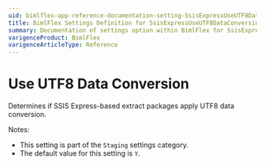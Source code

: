```yaml
---
uid: bimlflex-app-reference-documentation-setting-SsisExpressUseUTF8DataConversion
title: BimlFlex Settings Definition for SsisExpressUseUTF8DataConversion
summary: Documentation of settings option within BimlFlex for SsisExpressUseUTF8DataConversion
varigenceProduct: BimlFlex
varigenceArticleType: Reference
---
```


# Use UTF8 Data Conversion

Determines if SSIS Express-based extract packages apply UTF8 data conversion.

Notes:

* This setting is part of the `Staging` settings category.
* The default value for this setting is `Y`.
